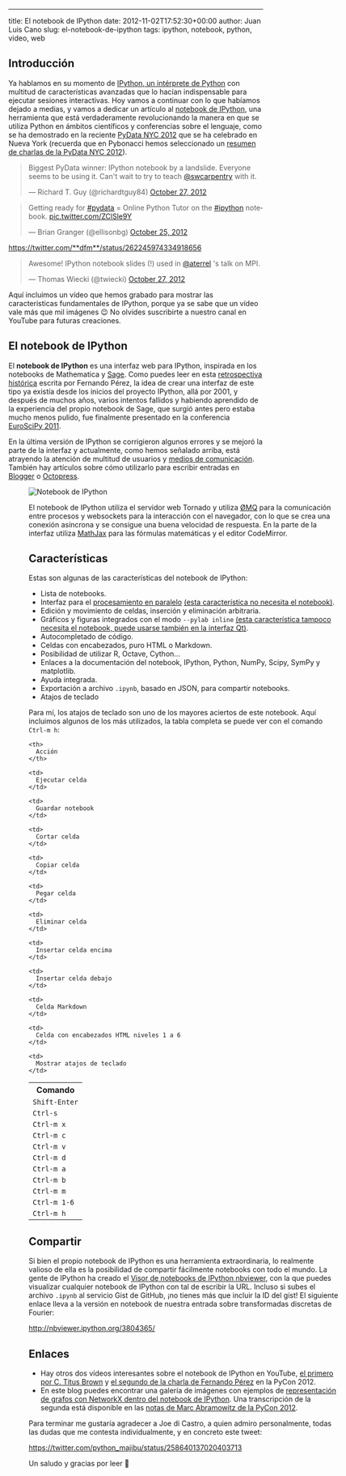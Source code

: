---
title: El notebook de IPython
date: 2012-11-02T17:52:30+00:00
author: Juan Luis Cano
slug: el-notebook-de-ipython
tags: ipython, notebook, python, video, web

## Introducción

Ya hablamos en su momento de [IPython, un intérprete de Python](http://pybonacci.org/2012/07/02/introduccion-a-ipython-mucho-mas-que-un-interprete-de-python/ "Introducción a IPython: mucho más que un intérprete de Python") con multitud de características avanzadas que lo hacían indispensable para ejecutar sesiones interactivas. Hoy vamos a continuar con lo que habíamos dejado a medias, y vamos a dedicar un artículo al [notebook de IPython](http://ipython.org/ipython-doc/dev/interactive/htmlnotebook.html), una herramienta que está verdaderamente revolucionando la manera en que se utiliza Python en ámbitos científicos y conferencias sobre el lenguaje, como se ha demostrado en la reciente [PyData NYC 2012](http://nyc2012.pydata.org/) que se ha celebrado en Nueva York (recuerda que en Pybonacci hemos seleccionado un [resumen de charlas de la PyData NYC 2012](http://pybonacci.org/2012/10/31/recopilacion-del-pydata-nyc-2012/ "Recopilación del PyData NYC 2012")).

<blockquote class="twitter-tweet" width="550">
  <p lang="en" dir="ltr">
    Biggest PyData winner: IPython notebook by a landslide. Everyone seems to be using it. Can't wait to try to teach <a href="https://twitter.com/swcarpentry">@swcarpentry</a> with it.
  </p>
  
  <p>
    &mdash; Richard T. Guy (@richardtguy84) <a href="https://twitter.com/richardtguy84/status/262289566009016320">October 27, 2012</a>
  </p>
</blockquote>



<blockquote class="twitter-tweet" width="550">
  <p lang="en" dir="ltr">
    Getting ready for <a href="https://twitter.com/hashtag/pydata?src=hash">#pydata</a> = Online Python Tutor on the <a href="https://twitter.com/hashtag/ipython?src=hash">#ipython</a> notebook. <a href="http://t.co/ZClSle9Y">pic.twitter.com/ZClSle9Y</a>
  </p>
  
  <p>
    &mdash; Brian Granger (@ellisonbg) <a href="https://twitter.com/ellisonbg/status/261568248993181696">October 25, 2012</a>
  </p>
</blockquote>



https://twitter.com/**dfm**/status/262245974334918656

<blockquote class="twitter-tweet" width="550">
  <p lang="en" dir="ltr">
    Awesome! IPython notebook slides (!) used in <a href="https://twitter.com/aterrel">@aterrel</a> 's talk on MPI.
  </p>
  
  <p>
    &mdash; Thomas Wiecki (@twiecki) <a href="https://twitter.com/twiecki/status/262267127510216704">October 27, 2012</a>
  </p>
</blockquote>



Aquí incluimos un vídeo que hemos grabado para mostrar las características fundamentales de IPython, porque ya se sabe que un vídeo vale más que mil imágenes 😉 No olvides suscribirte a nuestro canal en YouTube para futuras creaciones.



## El notebook de IPython

El **notebook de IPython** es una interfaz web para IPython, inspirada en los notebooks de Mathematica y [Sage](http://pybonacci.org/2012/05/06/sage-software-matematico-libre-como-alternativa/ "Sage: software matemático libre como alternativa"). Como puedes leer en esta [retrospectiva histórica](http://blog.fperez.org/2012/01/ipython-notebook-historical.html) escrita por Fernando Pérez, la idea de crear una interfaz de este tipo ya existía desde los inicios del proyecto IPython, allá por 2001, y después de muchos años, varios intentos fallidos y habiendo aprendido de la experiencia del propio notebook de Sage, que surgió antes pero estaba mucho menos pulido, fue finalmente presentado en la conferencia [EuroSciPy 2011](http://www.euroscipy.org/talk/4022).

<!--more-->

En la última versión de IPython se corrigieron algunos errores y se mejoró la parte de la interfaz y actualmente, como hemos señalado arriba, está atrayendo la atención de multitud de usuarios y [medios de comunicación](http://www.software.ac.uk/blog/2012-10-18-making-python-more-accessible-scientists-and-more-powerful). También hay artículos sobre cómo utilizarlo para escribir entradas en [Blogger](http://blog.fperez.org/2012/09/blogging-with-ipython-notebook.html) o [Octopress](http://jakevdp.github.com/blog/2012/10/04/blogging-with-ipython/).<figure id="attachment_1161" style="width: 614px" class="wp-caption aligncenter">

![Notebook de IPython](http://pybonacci.org/images/2012/11/2012-11-02-124946_1366x768_scrot.png?w=1024)

El notebook de IPython utiliza el servidor web Tornado y utiliza [ØMQ](http://zeromq.github.com/pyzmq/) para la comunicación entre procesos y websockets para la interacción con el navegador, con lo que se crea una conexión asíncrona y se consigue una buena velocidad de respuesta. En la parte de la interfaz utiliza [MathJax](http://www.mathjax.org/) para las fórmulas matemáticas y el editor CodeMirror.

## Características

Estas son algunas de las características del notebook de IPython:

  * Lista de notebooks.
  * Interfaz para el [procesamiento en paralelo](http://ipython.org/ipython-doc/stable/parallel/index.html) <ins datetime="2012-11-06T21:38:22+00:00">(esta característica no necesita el notebook)</ins>.
  * Edición y movimiento de celdas, inserción y eliminación arbitraria.
  * Gráficos y figuras integrados con el modo `--pylab inline` <ins datetime="2012-11-06T21:38:22+00:00">(esta característica tampoco necesita el notebook, puede usarse también en la interfaz Qt)</ins>.
  * Autocompletado de código.
  * Celdas con encabezados, puro HTML o Markdown.
  * Posibilidad de utilizar R, Octave, Cython...
  * Enlaces a la documentación del notebook, IPython, Python, NumPy, Scipy, SymPy y matplotlib.
  * Ayuda integrada.
  * Exportación a archivo `.ipynb`, basado en JSON, para compartir notebooks.
  * Atajos de teclado

<p style="text-align:left">
  Para mí, los atajos de teclado son uno de los mayores aciertos de este notebook. Aquí incluimos algunos de los más utilizados, la tabla completa se puede ver con el comando <code>Ctrl-m h</code>:
</p>

<table>
  <tr>
    <th>
      Comando
    </th>
    
    <th>
      Acción
    </th>
  </tr>
  
  <tr>
    <td>
      <code>Shift-Enter</code>
    </td>
    
    <td>
      Ejecutar celda
    </td>
  </tr>
  
  <tr>
    <td>
      <code>Ctrl-s</code>
    </td>
    
    <td>
      Guardar notebook
    </td>
  </tr>
  
  <tr>
    <td>
      <code>Ctrl-m x</code>
    </td>
    
    <td>
      Cortar celda
    </td>
  </tr>
  
  <tr>
    <td>
      <code>Ctrl-m c</code>
    </td>
    
    <td>
      Copiar celda
    </td>
  </tr>
  
  <tr>
    <td>
      <code>Ctrl-m v</code>
    </td>
    
    <td>
      Pegar celda
    </td>
  </tr>
  
  <tr>
    <td>
      <code>Ctrl-m d</code>
    </td>
    
    <td>
      Eliminar celda
    </td>
  </tr>
  
  <tr>
    <td>
      <code>Ctrl-m a</code>
    </td>
    
    <td>
      Insertar celda encima
    </td>
  </tr>
  
  <tr>
    <td>
      <code>Ctrl-m b</code>
    </td>
    
    <td>
      Insertar celda debajo
    </td>
  </tr>
  
  <tr>
    <td>
      <code>Ctrl-m m</code>
    </td>
    
    <td>
      Celda Markdown
    </td>
  </tr>
  
  <tr>
    <td>
      <code>Ctrl-m 1-6</code>
    </td>
    
    <td>
      Celda con encabezados HTML niveles 1 a 6
    </td>
  </tr>
  
  <tr>
    <td>
      <code>Ctrl-m h</code>
    </td>
    
    <td>
      Mostrar atajos de teclado
    </td>
  </tr>
</table>

## Compartir

Si bien el propio notebook de IPython es una herramienta extraordinaria, lo realmente valioso de ella es la posibilidad de compartir fácilmente notebooks con todo el mundo. La gente de IPython ha creado el [Visor de notebooks de IPython nbviewer](http://nbviewer.ipython.org/), con la que puedes visualizar cualquier notebook de IPython con tal de escribir la URL. Incluso si subes el archivo `.ipynb` al servicio Gist de GitHub, ¡no tienes más que incluir la ID del gist! El siguiente enlace lleva a la versión en notebook de nuestra entrada sobre transformadas discretas de Fourier:

<http://nbviewer.ipython.org/3804365/>

## Enlaces

  * Hay otros dos vídeos interesantes sobre el notebook de IPython en YouTube, [el primero por C. Titus Brown](http://youtu.be/HaS4NXxL5Qc) y [el segundo de la charla de Fernando Pérez](http://youtu.be/2G5YTlheCbw) en la PyCon 2012.
  * En este blog puedes encontrar una galería de imágenes con ejemplos de [representación de grafos con NetworkX dentro del notebook de IPython](http://bigsnarf.wordpress.com/2012/06/08/ipython-notebook-examples-of-youtube-html-and-networkx-visualizations/). Una transcripción de la segunda está disponible en las [notas de Marc Abramowitz de la PyCon 2012](http://pycon-2012-notes.readthedocs.org/en/latest/ipython.html).

Para terminar me gustaría agradecer a Joe di Castro, a quien admiro personalmente, todas las dudas que me contesta individualmente, y en concreto este tweet:

https://twitter.com/python_majibu/status/258640137020403713

Un saludo y gracias por leer 🙂